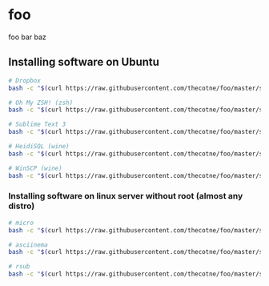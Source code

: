 # foo
foo bar baz

## Installing software on Ubuntu

```bash
# Dropbox
bash -c "$(curl https://raw.githubusercontent.com/thecotne/foo/master/scripts/Dropbox)"

# Oh My ZSH! (zsh)
bash -c "$(curl https://raw.githubusercontent.com/thecotne/foo/master/scripts/Dropbox)"

# Sublime Text 3
bash -c "$(curl https://raw.githubusercontent.com/thecotne/foo/master/scripts/subl)"

# HeidiSQL (wine)
bash -c "$(curl https://raw.githubusercontent.com/thecotne/foo/master/scripts/HeidiSQL)"

# WinSCP (wine)
bash -c "$(curl https://raw.githubusercontent.com/thecotne/foo/master/scripts/WinSCP)"
```

### Installing software on linux server without root (almost any distro)

```bash
# micro
bash -c "$(curl https://raw.githubusercontent.com/thecotne/foo/master/scripts/micro)"

# asciinema
bash -c "$(curl https://raw.githubusercontent.com/thecotne/foo/master/scripts/asciinema)"

# rsub
bash -c "$(curl https://raw.githubusercontent.com/thecotne/foo/master/scripts/rsub)"
```
